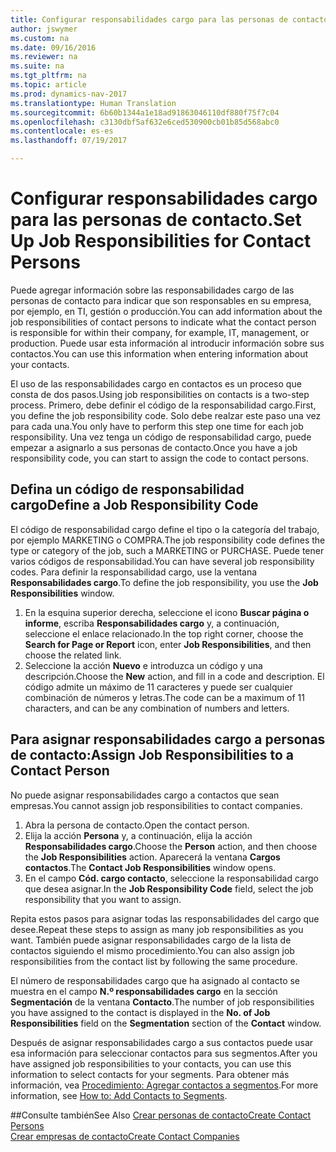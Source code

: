 ```yaml
---
title: Configurar responsabilidades cargo para las personas de contacto.
author: jswymer
ms.custom: na
ms.date: 09/16/2016
ms.reviewer: na
ms.suite: na
ms.tgt_pltfrm: na
ms.topic: article
ms.prod: dynamics-nav-2017
ms.translationtype: Human Translation
ms.sourcegitcommit: 6b60b1344a1e18ad91863046110df880f75f7c04
ms.openlocfilehash: c3130dbf5af632e6ced530900cb01b85d568abc0
ms.contentlocale: es-es
ms.lasthandoff: 07/19/2017

---
```

# <a name="set-up-job-responsibilities-for-contact-persons"></a><span data-ttu-id="b1696-102">Configurar responsabilidades cargo para las personas de contacto.</span><span class="sxs-lookup"><span data-stu-id="b1696-102">Set Up Job Responsibilities for Contact Persons</span></span>
<span data-ttu-id="b1696-103">Puede agregar información sobre las responsabilidades cargo de las personas de contacto para indicar que son responsables en su empresa, por ejemplo, en TI, gestión o producción.</span><span class="sxs-lookup"><span data-stu-id="b1696-103">You can add information about the job responsibilities of contact persons to indicate what the contact person is responsible for within their company, for example, IT, management, or production.</span></span> <span data-ttu-id="b1696-104">Puede usar esta información al introducir información sobre sus contactos.</span><span class="sxs-lookup"><span data-stu-id="b1696-104">You can use this information when entering information about your contacts.</span></span>

<span data-ttu-id="b1696-105">El uso de las responsabilidades cargo en contactos es un proceso que consta de dos pasos.</span><span class="sxs-lookup"><span data-stu-id="b1696-105">Using job responsibilities on contacts is a two-step process.</span></span> <span data-ttu-id="b1696-106">Primero, debe definir el código de la responsabilidad cargo.</span><span class="sxs-lookup"><span data-stu-id="b1696-106">First, you define the job responsibility code.</span></span> <span data-ttu-id="b1696-107">Solo debe realzar este paso una vez para cada una.</span><span class="sxs-lookup"><span data-stu-id="b1696-107">You only have to perform this step one time for each job responsibility.</span></span> <span data-ttu-id="b1696-108">Una vez tenga un código de responsabilidad cargo, puede empezar a asignarlo a sus personas de contacto.</span><span class="sxs-lookup"><span data-stu-id="b1696-108">Once you have a job responsibility code, you can start to assign the code to contact persons.</span></span>

## <a name="define-a-job-responsibility-code"></a><span data-ttu-id="b1696-109">Defina un código de responsabilidad cargo</span><span class="sxs-lookup"><span data-stu-id="b1696-109">Define a Job Responsibility Code</span></span>
<span data-ttu-id="b1696-110">El código de responsabilidad cargo define el tipo o la categoría del trabajo, por ejemplo MARKETING o COMPRA.</span><span class="sxs-lookup"><span data-stu-id="b1696-110">The job responsibility code defines the type or category of the job, such a MARKETING or PURCHASE.</span></span> <span data-ttu-id="b1696-111">Puede tener varios códigos de responsabilidad.</span><span class="sxs-lookup"><span data-stu-id="b1696-111">You can have several job responsibility codes.</span></span> <span data-ttu-id="b1696-112">Para definir la responsabilidad cargo, use la ventana **Responsabilidades cargo**.</span><span class="sxs-lookup"><span data-stu-id="b1696-112">To define the job responsibility, you use the **Job Responsibilities** window.</span></span>

1. <span data-ttu-id="b1696-113">En la esquina superior derecha, seleccione el icono **Buscar página o informe**, escriba **Responsabilidades cargo** y, a continuación, seleccione el enlace relacionado.</span><span class="sxs-lookup"><span data-stu-id="b1696-113">In the top right corner, choose the **Search for Page or Report** icon, enter **Job Responsibilities**, and then choose the related link.</span></span>
2. <span data-ttu-id="b1696-114">Seleccione la acción **Nuevo** e introduzca un código y una descripción.</span><span class="sxs-lookup"><span data-stu-id="b1696-114">Choose the **New** action, and fill in a code and description.</span></span> <span data-ttu-id="b1696-115">El código admite un máximo de 11 caracteres y puede ser cualquier combinación de números y letras.</span><span class="sxs-lookup"><span data-stu-id="b1696-115">The code can be a maximum of 11 characters, and can be any combination of numbers and letters.</span></span>

## <a name="assign-job-responsibilities-to-a-contact-person"></a><span data-ttu-id="b1696-116">Para asignar responsabilidades cargo a personas de contacto:</span><span class="sxs-lookup"><span data-stu-id="b1696-116">Assign Job Responsibilities to a Contact Person</span></span>
<span data-ttu-id="b1696-117">No puede asignar responsabilidades cargo a contactos que sean empresas.</span><span class="sxs-lookup"><span data-stu-id="b1696-117">You cannot assign job responsibilities to contact companies.</span></span>

1. <span data-ttu-id="b1696-118">Abra la persona de contacto.</span><span class="sxs-lookup"><span data-stu-id="b1696-118">Open the contact person.</span></span>
2. <span data-ttu-id="b1696-119">Elija la acción **Persona** y, a continuación, elija la acción **Responsabilidades cargo**.</span><span class="sxs-lookup"><span data-stu-id="b1696-119">Choose the **Person** action, and then choose the **Job Responsibilities** action.</span></span> <span data-ttu-id="b1696-120">Aparecerá la ventana **Cargos contactos**.</span><span class="sxs-lookup"><span data-stu-id="b1696-120">The **Contact Job Responsibilities** window opens.</span></span>
3. <span data-ttu-id="b1696-121">En el campo **Cód. cargo contacto**, seleccione la responsabilidad cargo que desea asignar.</span><span class="sxs-lookup"><span data-stu-id="b1696-121">In the **Job Responsibility Code** field, select the job responsibility that you want to assign.</span></span>

<span data-ttu-id="b1696-122">Repita estos pasos para asignar todas las responsabilidades del cargo que desee.</span><span class="sxs-lookup"><span data-stu-id="b1696-122">Repeat these steps to assign as many job responsibilities as you want.</span></span> <span data-ttu-id="b1696-123">También puede asignar responsabilidades cargo de la lista de contactos siguiendo el mismo procedimiento.</span><span class="sxs-lookup"><span data-stu-id="b1696-123">You can also assign job responsibilities from the contact list by following the same procedure.</span></span>

<span data-ttu-id="b1696-124">El número de responsabilidades cargo que ha asignado al contacto se muestra en el campo **N.º responsabilidades cargo** en la sección **Segmentación** de la ventana **Contacto**.</span><span class="sxs-lookup"><span data-stu-id="b1696-124">The number of job responsibilities you have assigned to the contact is displayed in the **No. of Job Responsibilities** field on the **Segmentation** section of the **Contact** window.</span></span>

<span data-ttu-id="b1696-125">Después de asignar responsabilidades cargo a sus contactos puede usar esa información para seleccionar contactos para sus segmentos.</span><span class="sxs-lookup"><span data-stu-id="b1696-125">After you have assigned job responsibilities to your contacts, you can use this information to select contacts for your segments.</span></span> <span data-ttu-id="b1696-126">Para obtener más información, vea [Procedimiento: Agregar contactos a segmentos](marketing-add-contact-segment.md).</span><span class="sxs-lookup"><span data-stu-id="b1696-126">For more information, see [How to: Add Contacts to Segments](marketing-add-contact-segment.md).</span></span>

##<a name="see-also"></a><span data-ttu-id="b1696-127">Consulte también</span><span class="sxs-lookup"><span data-stu-id="b1696-127">See Also</span></span>
[<span data-ttu-id="b1696-128">Crear personas de contacto</span><span class="sxs-lookup"><span data-stu-id="b1696-128">Create Contact Persons</span></span>](marketing-create-contact-persons.md)  
[<span data-ttu-id="b1696-129">Crear empresas de contacto</span><span class="sxs-lookup"><span data-stu-id="b1696-129">Create Contact Companies</span></span>](marketing-create-contact-companies.md)

